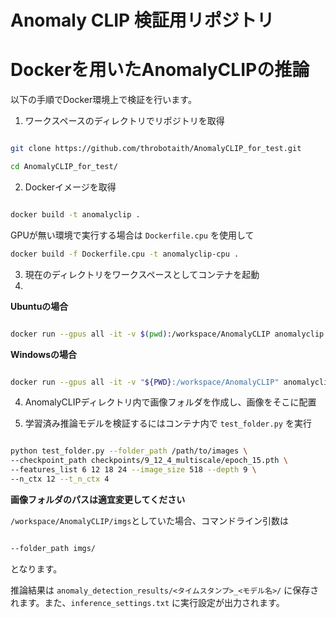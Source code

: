 # Anomaly CLIP 検証用リポジトリ

# Dockerを用いたAnomalyCLIPの推論

以下の手順でDocker環境上で検証を行います。

1. ワークスペースのディレクトリでリポジトリを取得
```bash

git clone https://github.com/throbotaith/AnomalyCLIP_for_test.git

cd AnomalyCLIP_for_test/


```

2. Dockerイメージを取得

```bash

docker build -t anomalyclip .

```

GPUが無い環境で実行する場合は `Dockerfile.cpu` を使用して
```bash
docker build -f Dockerfile.cpu -t anomalyclip-cpu .
```


3. 現在のディレクトリをワークスペースとしてコンテナを起動
4. 
**Ubuntuの場合**
```bash

docker run --gpus all -it -v $(pwd):/workspace/AnomalyCLIP anomalyclip

```
**Windowsの場合**
```bash

docker run --gpus all -it -v "${PWD}:/workspace/AnomalyCLIP" anomalyclip bash

```
4. AnomalyCLIPディレクトリ内で画像フォルダを作成し、画像をそこに配置


5. 学習済み推論モデルを検証するにはコンテナ内で `test_folder.py` を実行

```bash

python test_folder.py --folder_path /path/to/images \
--checkpoint_path checkpoints/9_12_4_multiscale/epoch_15.pth \
--features_list 6 12 18 24 --image_size 518 --depth 9 \
--n_ctx 12 --t_n_ctx 4

```
**画像フォルダのパスは適宜変更してください**

```/workspace/AnomalyCLIP/imgs```としていた場合、コマンドライン引数は

```bash

--folder_path imgs/

```
となります。

推論結果は `anomaly_detection_results/<タイムスタンプ>_<モデル名>/` に保存されます。また、`inference_settings.txt` に実行設定が出力されます。
